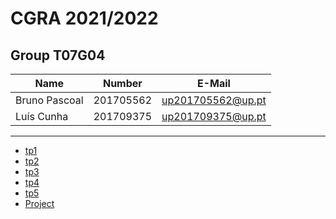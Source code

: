 # CGRA 2021/2022

## Group T07G04
| Name             | Number    | E-Mail             |
| ---------------- | --------- | ------------------ |
| Bruno Pascoal         | 201705562 | up201705562@up.pt                |
| Luís Cunha            | 201709375 | up201709375@up.pt                |

----

  - [tp1](tp1/README.md)
  - [tp2](tp2/README.md)
  - [tp3](tp3/README.md)
  - [tp4](tp4/README.md)
  - [tp5](tp5/README.md)
  - [Project](proj/README.md)